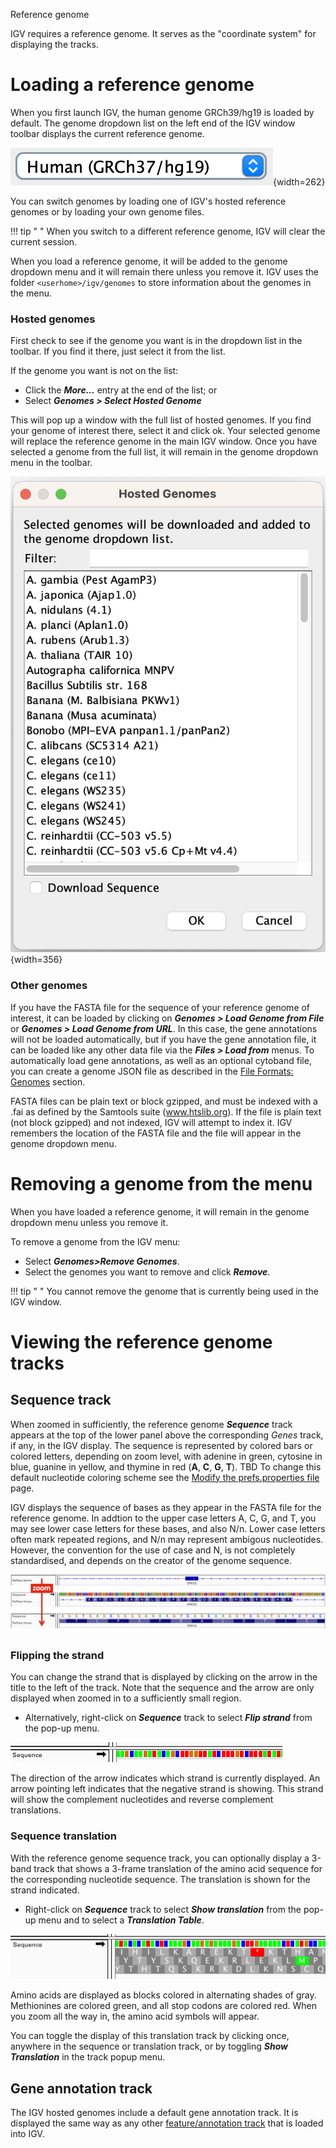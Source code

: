 
<!---
The page title should not go in the menu
-->
<p class="page-title"> Reference genome </p>

IGV requires a reference genome. It serves as the "coordinate system" for displaying the tracks. 

# Loading a reference genome

When you first launch IGV, the human genome GRCh39/hg19 is loaded by default. The genome dropdown list on the left end of the IGV window toolbar displays the current reference genome.

![](img/icon_genome_dropdown.png){width=262}

You can switch genomes by loading one of IGV's hosted reference genomes or by loading your own genome files. 

!!! tip " "
    When you switch to a different reference genome, IGV will clear the current session. 

When you load a reference genome, it will be added to the genome dropdown menu and it will remain there unless you remove it. IGV uses the folder ```<userhome>/igv/genomes``` to store information about the genomes in the menu.

### Hosted genomes

First check to see if the genome you want is in the dropdown list in the toolbar. If you find it there, just select it from the list.

If the genome you want is not on the list: 

* Click the ***More...*** entry at the end of the list; or 
* Select ***Genomes > Select Hosted Genome***

This will pop up a window with the full list of hosted genomes. If you find your genome of interest there, select it and click ok. Your selected genome will replace the reference genome in the main IGV window. Once you have selected a genome from the full list, it will remain in the genome dropdown menu in the toolbar.

![](img/GenomeToAddToListNew.png){width=356}

### Other genomes

If you have the FASTA file for the sequence of your reference genome of interest, it can be loaded by clicking on ***Genomes > Load Genome from File*** or ***Genomes > Load Genome from URL***. In this case, the gene annotations will not be loaded automatically, but if you have the gene annotation file, it can be loaded like any other data file via the ***Files > Load from*** menus. To automatically load gene annotations, as well as an optional cytoband file, you can create a genome JSON file as described in the [File Formats: Genomes](../FileFormats/Genomes.md) section. 

FASTA files can be plain text or block gzipped, and must be indexed with a .fai as defined by the Samtools suite (www.htslib.org). If the file is plain text (not block gzipped) and not indexed, IGV will attempt to index it.  IGV remembers the location of the FASTA file and the file will appear in the genome dropdown menu. 


# Removing a genome from the menu
When you have loaded a reference genome, it will remain in the genome dropdown menu unless you remove it. 

To remove a genome from the IGV menu:

* Select ***Genomes>Remove Genomes***.
* Select the genomes you want to remove and click ***Remove***. 

!!! tip " "
    You cannot remove the genome that is currently being used in the IGV window.

# Viewing the reference genome tracks

## Sequence track

When zoomed in sufficiently, the reference genome _**Sequence**_ track appears at the top of the lower panel above the corresponding _Genes_ track, if any, in the IGV display. The sequence is represented by
colored bars or colored letters, depending on zoom level, with adenine in green, cytosine in blue, guanine in yellow,
and thymine in red (**A**, **C**, **G**, **T**). TBD To change this default nucleotide coloring scheme see
the [Modify the prefs.properties file](http://www.broadinstitute.org/software/igv/prefs.properties) page.

IGV displays the sequence of bases as they appear in the FASTA file for the reference genome. In addtion to the upper
case letters A, C, G, and T, you may see lower case letters for these bases, and also N/n. Lower case letters often
mark repeated regions, and N/n may represent ambigous nucleotides. However, the convention for the use of case and N, is
not completely standardised, and depends on the creator of the genome sequence.

![](img/SL_IGVsequencetrackzoomsm2015-04-01.png)

### Flipping the strand

You can change the strand that is displayed by clicking on the arrow in the title to the left of the track. Note that
the sequence and the arrow are only displayed when zoomed in to a sufficiently small region.

* Alternatively, right-click on _**Sequence**_ track to select _**Flip strand**_ from the pop-up menu.

![](img/FlipStrand1.png)

The direction of the arrow indicates which strand is currently displayed. An arrow pointing left indicates that the
negative strand is showing. This strand will show the complement nucleotides and reverse complement translations.

### Sequence translation

With the reference genome sequence track, you can optionally display a 3-band track that shows a 3-frame translation of
the amino acid sequence for the corresponding nucleotide sequence. The translation is shown for the strand indicated.

* Right-click on _**Sequence**_ track to select _**Show translation**_ from the pop-up menu and to select a _**Translation Table**_.

![](img/ThreeFrameTranslation.png)

Amino acids are displayed as blocks colored in alternating shades of gray. Methionines are colored green, and all stop
codons are colored red. When you zoom all the way in, the amino acid symbols will appear.

You can toggle the display of this translation track by clicking once, anywhere in the sequence or translation track, or
by toggling _**Show Translation**_ in the track popup menu.
## Gene annotation track
The IGV hosted genomes include a default gene annotation track. It is displayed the same way as any other [feature/annotation track](tracks/annotations.md) that is loaded into IGV.
